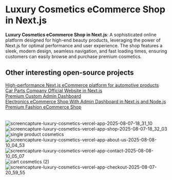 <h1>Luxury Cosmetics eCommerce Shop in Next.js</h1>

<p><b>Luxury Cosmetics eCommerce Shop in Next.js</b>: A sophisticated online platform designed for high-end beauty products, leveraging the power of Next.js for optimal performance and user experience. The shop features a sleek, modern design, seamless navigation, and fast loading times, ensuring customers can easily browse and purchase premium cosmetics.</p>

<h2>Other interesting open-source projects</h2>
<a href="https://github.com/Kuzma02/All-For-Car-Ecommerce" target="_blank">High-performance Next.js eCommerce platform for automotive products</a><br />
<a href="https://github.com/Kuzma02/VSD-Official-Website" target="_blank">Car Parts Company Official Website in Next.js</a><br />
<a href="https://github.com/Kuzma02/Free-Admin-Dashboard" target="_blank">Premium Custom Admin Dashboard</a><br />
<a href="https://github.com/Kuzma02/Electronics-eCommerce-Shop-With-Admin-Dashboard-NextJS-NodeJS" target="_blank">Electronics eCommerce Shop With Admin Dashboard in Next.js and Node.js</a><br />
<a href="https://github.com/Kuzma02/Fashion-eCommerce-Shop-in-React" target="_blank">Premium Fashion eCommerce Shop</a>
<br />
<br />
<br />

<img alt="screencapture-luxury-cosmetics-vercel-app-2025-08-07-18_31_10" src="https://github.com/user-attachments/assets/d8f5ddb6-2918-44c6-8324-5b15f4b67761" />

<img alt="screencapture-luxury-cosmetics-vercel-app-shop-2025-08-07-18_32_03" src="https://github.com/user-attachments/assets/061e5b4a-8ee6-446f-a025-07f7b1bee2c5" />

<img alt="single product cosmetics" src="https://github.com/user-attachments/assets/83087c6e-a7d9-4ed5-aa68-5d9d26806584" />

<img alt="screencapture-luxury-cosmetics-vercel-app-about-us-2025-08-08-10_04_53" src="https://github.com/user-attachments/assets/baf330b8-14bb-4ca4-bef3-c426e4e352df" />

<img alt="screencapture-luxury-cosmetics-vercel-app-contact-2025-08-08-10_05_07" src="https://github.com/user-attachments/assets/a0f14d58-d9c7-4a27-bc49-5898b54bb8f1" />

<img alt="cart cosmetics (2)" src="https://github.com/user-attachments/assets/fbb2b0a8-293a-4d99-b4dc-94cff0ec073c" />

<img alt="screencapture-luxury-cosmetics-vercel-app-checkout-2025-08-07-20_59_55" src="https://github.com/user-attachments/assets/a9494dda-aa88-4295-94a4-b668592a433d" />
